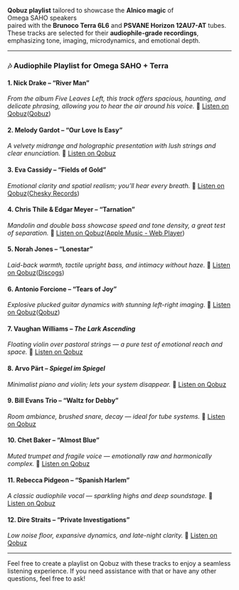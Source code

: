 
**Qobuz playlist** tailored to showcase the 
**Alnico magic** of  
Omega SAHO speakers  
paired with the **Brunoco Terra 6L6** and **PSVANE Horizon 12AU7-AT** tubes.
These tracks are selected for their **audiophile-grade recordings**,
emphasizing tone, imaging, microdynamics, and emotional depth.

---

### 🎶 **Audiophile Playlist for Omega SAHO + Terra**

#### **1. Nick Drake – “River Man”**

*From the album *Five Leaves Left*, this track offers spacious, haunting, and delicate phrasing, allowing you to hear the air around his voice.*
🔗 [Listen on Qobuz](https://www.qobuz.com/us-en/album/a-treasury-nick-drake/0060253741581)([Qobuz][1])

#### **2. Melody Gardot – “Our Love Is Easy”**

*A velvety midrange and holographic presentation with lush strings and clear enunciation.*
🔗 [Listen on Qobuz](https://www.qobuz.com/us-en/album/the-essential-melody-gardot-melody-gardot/mr2nxwvkmw0ra)

#### **3. Eva Cassidy – “Fields of Gold”**

*Emotional clarity and spatial realism; you’ll hear every breath.*
🔗 [Listen on Qobuz](https://www.qobuz.com/us-en/album/the-best-of-eva-cassidy-eva-cassidy/eoh2uxrhhor1a)([Chesky Records][2])

#### **4. Chris Thile & Edgar Meyer – “Tarnation”**

*Mandolin and double bass showcase speed and tone density, a great test of separation.*
🔗 [Listen on Qobuz](https://www.qobuz.com/be-nl/album/bass-mandolin-chris-thile-edgar-meyer/0075597953800)([Apple Music - Web Player][3])

#### **5. Norah Jones – “Lonestar”**

*Laid-back warmth, tactile upright bass, and intimacy without haze.*
🔗 [Listen on Qobuz](https://www.qobuz.com/us-en/album/dont-know-why-norah-jones/0724355093356)([Discogs][4])

#### **6. Antonio Forcione – “Tears of Joy”**

*Explosive plucked guitar dynamics with stunning left-right imaging.*
🔗 [Listen on Qobuz](https://www.qobuz.com/ca-en/album/tears-of-joy-antonio-forcione/edtmbyigrv1mc)([Qobuz][5])

#### **7. Vaughan Williams – *The Lark Ascending***

*Floating violin over pastoral strings — a pure test of emotional reach and space.*
🔗 [Listen on Qobuz](https://www.qobuz.com/ie-en/album/vaughan-williams-the-lark-ascending-andrew-davis-bbc-philharmonic-and-tasmin-little/gvd1pqhvjd6fa)

#### **8. Arvo Pärt – *Spiegel im Spiegel***

*Minimalist piano and violin; lets your system disappear.*
🔗 [Listen on Qobuz](https://www.qobuz.com/us-en/album/arvo-part-spiegel-im-spiegel-duo-cassado/zyzfhu0bdvjpa)

#### **9. Bill Evans Trio – “Waltz for Debby”**

*Room ambiance, brushed snare, decay — ideal for tube systems.*
🔗 [Listen on Qobuz](https://www.qobuz.com/us-en/album/waltz-for-debby-bill-evans-trio/0002521862102)

#### **10. Chet Baker – “Almost Blue”**

*Muted trumpet and fragile voice — emotionally raw and harmonically complex.*
🔗 [Listen on Qobuz](https://www.qobuz.com/ie-en/album/almost-blue-chet-baker/3614596329802)

#### **11. Rebecca Pidgeon – “Spanish Harlem”**

*A classic audiophile vocal — sparkling highs and deep soundstage.*
🔗 [Listen on Qobuz](https://www.qobuz.com/au-en/album/the-raven-rebecca-pidgeon/nk9oz095ghhka)

#### **12. Dire Straits – “Private Investigations”**

*Low noise floor, expansive dynamics, and late-night clarity.*
🔗 [Listen on Qobuz](https://www.qobuz.com/ie-en/album/the-best-of-dire-straits-mark-knopfler-private-investigations-dire-straits-mark-knopfler/0060249873054)

---

Feel free to create a playlist on Qobuz with these tracks to enjoy a seamless listening experience. If you need assistance with that or have any other questions, feel free to ask!

[1]: https://www.qobuz.com/us-en/playlists/nick-drake-1/6663561?utm_source=chatgpt.com "Playlist Nick Drake - Streaming Hi-Res - Qobuz"
[2]: https://cheskyrecords.bandcamp.com/track/spanish-harlem-4?utm_source=chatgpt.com "Spanish Harlem | Rebecca Pidgeon | Chesky Records"
[3]: https://music.apple.com/gb/album/vaughan-williams-the-lark-ascending-classic-fm-the/1452653006?utm_source=chatgpt.com "‎Vaughan Williams: The Lark Ascending (Classic FM: The Full Works ..."
[4]: https://www.discogs.com/Bill-Evans-Trio-Waltz-For-Debby/master/104369?utm_source=chatgpt.com "Waltz For Debby | Discogs"
[5]: https://www.qobuz.com/dk-en/album/retrospective-rebecca-pidgeon/so6jy9cknv1ca?utm_source=chatgpt.com "Retrospective, Rebecca Pidgeon - Qobuz"
